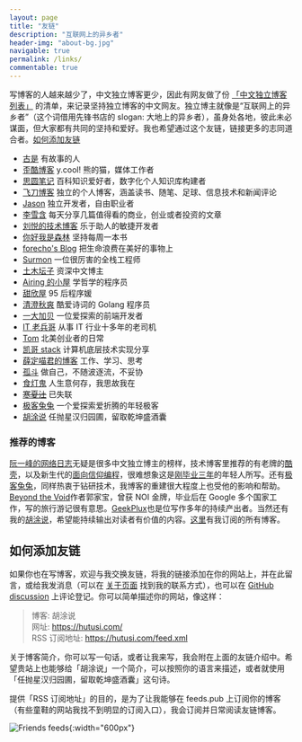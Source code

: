 ```yaml
---
layout: page
title: "友链"
description: "互联网上的异乡者"
header-img: "about-bg.jpg"
navigable: true
permalink: /links/
commentable: true
---
```


写博客的人越来越少了，中文独立博客更少，因此有网友做了份 [「中文独立博客列表」](https://github.com/timqian/chinese-independent-blogs) 的清单，来记录坚持独立博客的中文网友。独立博主就像是“互联网上的异乡者”（这个词借用先锋书店的 slogan: 大地上的异乡者），虽身处各地，彼此未必谋面，但大家都有共同的坚持和爱好。我也希望通过这个友链，链接更多的志同道合者。[如何添加友链](/links/#如何添加友链)

* [古是](https://adminsun.com/) 有故事的人
* [歪酷博客](https://y.cool/) y.cool! 熊的猫，媒体工作者
* [思圆笔记](https://hintsnet.com/pimgeek/) 百科知识爱好者，数字化个人知识库构建者
* [飞刀博客](https://www.feidaoboke.com/) 独立的个人博客，涵盖读书、随笔、足球、信息技术和新闻评论
* [Jason](https://atjason.com/) 独立开发者，自由职业者
* [李雪含](https://dajiayouxuan.com/) 每天分享几篇值得看的商业，创业或者投资的文章
* [刘悦的技术博客](https://v3u.cn) 乐于助人的敏捷开发者
* [你好我是森林](https://chensenlin.cn) 坚持每周一本书
* [forecho's Blog](https://blog.forecho.com) 把生命浪费在美好的事物上
* [Surmon](https://surmon.me) 一位很厉害的全栈工程师
* [土木坛子](https://tumutanzi.com/) 资深中文博主
* [Airing 的小屋](https://me.ursb.me) 学哲学的程序员
* [甜欣屋](https://tcxx.info/) 95 后程序媛
* [清澄秋爽](https://dashen.tech/) 酷爱诗词的 Golang 程序员
* [一大加贝](https://www.yidajiabei.xyz/) 一位爱探索的前端开发者
* [IT 老兵哥](http://www.itlaobingge.com/) 从事 IT 行业十多年的老司机
* [Tom](https://ie9.org/) 北美创业者的日常
* [凯哥 stack](https://kaige86.com/) 计算机底层技术实现分享
* [薛定喵君的博客](http://xuedingmiao.com) 工作、学习、思考
* [孤斗](http://d-d.design/) 做自己，不随波逐流，不妥协
* [食灯鬼](https://shidenggui.com/) 人生意何存，我思故我在
* ~~[寒夏汢](https://hanxiatu.com/)~~ 已失联
* [极客兔兔](https://geektutu.com/) 一个爱探索爱折腾的年轻极客
* [胡涂说](https://hutusi.com/) 任抛星汉归园圃，留取乾坤盛酒囊

### 推荐的博客

[阮一峰的网络日志](http://www.ruanyifeng.com/blog/)无疑是很多中文独立博主的榜样，技术博客里推荐的有老牌的[酷壳](https://coolshell.cn/)，以及新生代的[面向信仰编程](https://draveness.me/)，很难想象这是[刚毕业三年](https://draveness.me/2020-summary/)的年轻人所写。还有[极客兔兔](https://geektutu.com/)，同样热衷于钻研技术，我博客的重建很大程度上也受他的影响和帮助。[Beyond the Void](https://byvoid.com/)作者郭家宝，曾获 NOI 金牌，毕业后在 Google 多个国家工作，写的旅行游记很有意思。[GeekPlux](https://geekplux.com/)也是位写作多年的持续产出者。当然还有我的[胡涂说](https://hutusi.com/)，希望能持续输出对读者有价值的内容。[这里](https://feeds.pub/hutusi)有我订阅的所有博客。

## 如何添加友链

如果你也在写博客，欢迎与我交换友链，将我的链接添加在你的网站上，并在此留言，或给我发消息（可以在 [关于页面](/about/) 找到我的联系方式），也可以在 [GitHub discussion](https://github.com/hutusi/hutusi.github.com/discussions/118) 上评论登记。你可以简单描述你的网站，像这样：

> 博客: 胡涂说   
> 网址: https://hutusi.com/   
> RSS 订阅地址: https://hutusi.com/feed.xml   

关于博客简介，你可以写一句话，或者让我来写，我会附在上面的友链介绍中。希望贵站上也能够给「胡涂说」一个简介，可以按照你的语言来描述，或者就使用「任抛星汉归园圃，留取乾坤盛酒囊」这句诗。

提供「RSS 订阅地址」的目的，是为了让我能够在 feeds.pub 上订阅你的博客（有些童鞋的网站我找不到明显的订阅入口），我会订阅并日常阅读友链博客。

![Friends feeds]({{site.images_baseurl}}/site/friends-feeds.png){:width="600px"}
